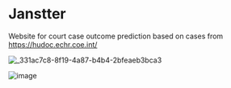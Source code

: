 # Janstter

Website for court case outcome prediction based on cases from https://hudoc.echr.coe.int/

![_331ac7c8-8f19-4a87-b4b4-2bfeaeb3bca3](https://github.com/PeovskiB/Janstter/assets/51805234/34ac2188-bd16-45f0-b600-3e1f063c3e8a)

![image](https://github.com/PeovskiB/Janstter/assets/51805234/68586e01-3b2d-49e1-8fa5-ebbc51ee44ab)


